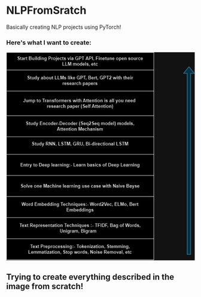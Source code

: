 # NLPFromSratch
Basically creating NLP projects using PyTorch!

### Here's what I want to create:
![NLP](NLP.jpg)

## Trying to create everything described in the image from scratch!